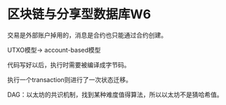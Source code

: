# 区块链与分享型数据库W6

交易是外部账户掉用的，消息是合约也只能通过合约创建。

UTXO模型-> account-based模型

代码写好以后，执行时需要被编译成字节码。

执行一个transaction则进行了一次状态迁移。

DAG：以太坊的共识机制，找到某种难度值得算法，所以以太坊不是猜哈希值。